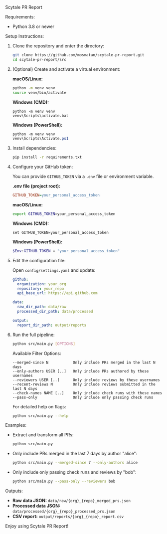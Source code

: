Scytale PR Report

Requirements:

* Python 3.8 or newer

Setup Instructions:

1. Clone the repository and enter the directory:

   ```bash
   git clone https://github.com/mosmatan/scytale-pr-report.git
   cd scytale-pr-report/src
   ```

2. (Optional) Create and activate a virtual environment:

   **macOS/Linux:**

   ```bash
   python -m venv venv
   source venv/bin/activate
   ```

   **Windows (CMD):**

   ```batch
   python -m venv venv
   venv\Scripts\activate.bat
   ```

   **Windows (PowerShell):**

   ```powershell
   python -m venv venv
   venv\Scripts\Activate.ps1
   ```

3. Install dependencies:

   ```bash
   pip install -r requirements.txt
   ```

4. Configure your GitHub token:

   You can provide `GITHUB_TOKEN` via a `.env` file or environment variable.

   **.env file (project root):**

   ```ini
   GITHUB_TOKEN=your_personal_access_token
   ```

   **macOS/Linux:**

   ```bash
   export GITHUB_TOKEN=your_personal_access_token
   ```

   **Windows (CMD):**

   ```batch
   set GITHUB_TOKEN=your_personal_access_token
   ```

   **Windows (PowerShell):**

   ```powershell
   $Env:GITHUB_TOKEN = "your_personal_access_token"
   ```

5. Edit the configuration file:

   Open `config/settings.yaml` and update:

   ```yaml
   github:
     organization: your_org
     repository: your_repo
     api_base_url: https://api.github.com

   data:
     raw_dir_path: data/raw
     processed_dir_path: data/processed

   output:
     report_dir_path: output/reports
   ```

6. Run the full pipeline:

   ```bash
   python src/main.py [OPTIONS]
   ```

   Available Filter Options:

   ```
   --merged-since N           Only include PRs merged in the last N days
   --only-authors USER [..]   Only include PRs authored by these usernames
   --reviewers USER [..]      Only include reviews by these usernames
   --recent-reviews N         Only include reviews submitted in the last N days
   --check-names NAME [..]    Only include check runs with these names
   --pass-only                Only include only passing check runs
   ```

   For detailed help on flags:

   ```bash
   python src/main.py --help
   ```

Examples:

* Extract and transform all PRs:

  ```bash
  python src/main.py
  ```

* Only include PRs merged in the last 7 days by author "alice":

  ```bash
  python src/main.py --merged-since 7 --only-authors alice
  ```

* Only include only passing check runs and reviews by "bob":

  ```bash
  python src/main.py --pass-only --reviewers bob
  ```

Outputs:

* **Raw data JSON:** `data/raw/{org}_{repo}_merged_prs.json`
* **Processed data JSON:** `data/processed/{org}_{repo}_processed_prs.json`
* **CSV report:** `output/reports/{org}_{repo}_report.csv`

Enjoy using Scytale PR Report!
